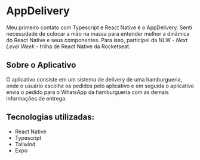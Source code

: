 # AppDelivery
Meu primeiro contato com Typescript e React Native é o AppDelivery. Senti necessidade de colocar a mão na massa para entender melhor a dinâmica do React Native e seus componentes. Para isso, participei da NLW - _Next Level Week_ - trilha de React Native da Rocketseat.

## Sobre o Aplicativo
O aplicativo consiste em um sistema de delivery de uma hamburgueria, onde o usuário escolhe os pedidos pelo aplicativo e em seguida o aplicativo envia o pedido para o WhatsApp da hamburgueria com as demais informações de entrega.

## Tecnologias utilizadas:
- React Native
- Typescript
- Tailwind
- Expo


